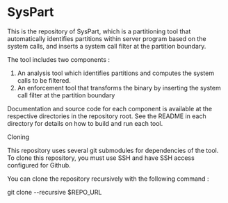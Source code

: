 # SysPart

This is the repository of SysPart, which is a partitioning tool that automatically identifies partitions within server program based on the system calls, and inserts a system call filter at the partition boundary.

The tool includes two components :
1. An analysis tool which identifies partitions and computes the system calls to be filtered.
2. An enforcement tool that transforms the binary by inserting the system call filter at the partition boundary

Documentation and source code for each component is available at the respective directories in the repository root. See the README in each directory for details on how to build and run each tool.

Cloning

This repository uses several git submodules for dependencies of the tool. To clone this repository, you must use SSH and have SSH access configured for Github.

You can clone the repository recursively with the following command :

git clone --recursive $REPO\_URL 
